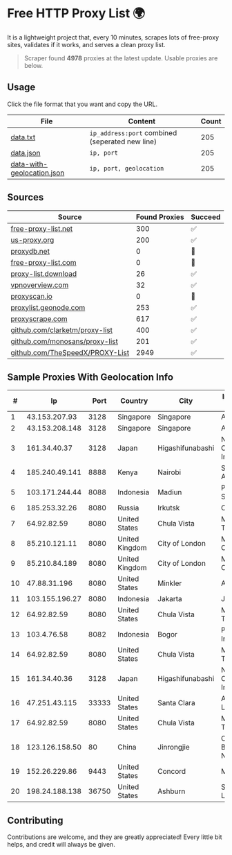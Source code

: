 
# Free HTTP Proxy List 🌍

It is a lightweight project that, every 10 minutes, scrapes lots of free-proxy sites, validates if it works, and serves a clean proxy list.


> Scraper found **4978** proxies at the latest update. Usable proxies are below.

## Usage

Click the file format that you want and copy the URL.


|File|Content|Count|
|----|-------|-----|
|[data.txt](https://raw.githubusercontent.com/themiralay/Proxy-List-World/master/data.txt)|`ip_address:port` combined (seperated new line)|205|
|[data.json](https://raw.githubusercontent.com/themiralay/Proxy-List-World/master/data.json)|`ip, port`|205|
|[data-with-geolocation.json](https://raw.githubusercontent.com/themiralay/Proxy-List-World/master/data-with-geolocation.json)|`ip, port, geolocation`|205|

## Sources

|Source|Found Proxies|Succeed|
|------|-------------|-------|
|[free-proxy-list.net](https://free-proxy-list.net)|300|✅|
|[us-proxy.org](https://www.us-proxy.org)|200|✅|
|[proxydb.net](http://proxydb.net)|0|🚫|
|[free-proxy-list.com](https://free-proxy-list.com/?page=&port=&type%5B%5D=http&type%5B%5D=https&up_time=0&search=Search)|0|🚫|
|[proxy-list.download](https://www.proxy-list.download/HTTP)|26|✅|
|[vpnoverview.com](https://vpnoverview.com/privacy/anonymous-browsing/free-proxy-servers)|32|✅|
|[proxyscan.io](https://www.proxyscan.io)|0|🚫|
|[proxylist.geonode.com](https://proxylist.geonode.com/api/proxy-list?limit=300&page=1&sort_by=lastChecked&sort_type=desc&protocols=http,https)|253|✅|
|[proxyscrape.com](https://api.proxyscrape.com/v2/?request=displayproxies&protocol=http&timeout=10000&country=all&ssl=all&anonymity=all)|617|✅|
|[github.com/clarketm/proxy-list](https://raw.githubusercontent.com/clarketm/proxy-list/master/proxy-list-raw.txt)|400|✅|
|[github.com/monosans/proxy-list](https://raw.githubusercontent.com/monosans/proxy-list/main/proxies/http.txt)|201|✅|
|[github.com/TheSpeedX/PROXY-List](https://raw.githubusercontent.com/TheSpeedX/PROXY-List/master/http.txt)|2949|✅|


## Sample Proxies With Geolocation Info

|#|Ip|Port|Country|City|Internet Service Provider|
|-|--|----|-------|----|-------------------------|
|1|43.153.207.93|3128|Singapore|Singapore|Aceville Pte.ltd|
|2|43.153.208.148|3128|Singapore|Singapore|Aceville Pte.ltd|
|3|161.34.40.37|3128|Japan|Higashifunabashi|NTT PC Communications, Inc.|
|4|185.240.49.141|8888|Kenya|Nairobi|Servercore Africa Ltd|
|5|103.171.244.44|8088|Indonesia|Madiun|PT Data Arta Sedaya|
|6|185.253.32.26|8080|Russia|Irkutsk|CLOUD|
|7|64.92.82.59|8080|United States|Chula Vista|Momentum Telecom, Inc.|
|8|85.210.121.11|8080|United Kingdom|City of London|Microsoft Corporation|
|9|85.210.84.189|8080|United Kingdom|City of London|Microsoft Corporation|
|10|47.88.31.196|8080|United States|Minkler|Alibaba.com LLC|
|11|103.155.196.27|8080|Indonesia|Jakarta|JEMBATANDATA|
|12|64.92.82.59|8080|United States|Chula Vista|Momentum Telecom, Inc.|
|13|103.4.76.58|8082|Indonesia|Bogor|PT Khazanah Net Indonesia|
|14|64.92.82.59|8080|United States|Chula Vista|Momentum Telecom, Inc.|
|15|161.34.40.36|3128|Japan|Higashifunabashi|NTT PC Communications, Inc.|
|16|47.251.43.115|33333|United States|Santa Clara|Alibaba Cloud LLC|
|17|64.92.82.59|8080|United States|Chula Vista|Momentum Telecom, Inc.|
|18|123.126.158.50|80|China|Jinrongjie|China Unicom Beijing Province Network|
|19|152.26.229.86|9443|United States|Concord|MCNC|
|20|198.24.188.138|36750|United States|Ashburn|Secured Servers LLC|



## Contributing

Contributions are welcome, and they are greatly appreciated! Every
little bit helps, and credit will always be given.

